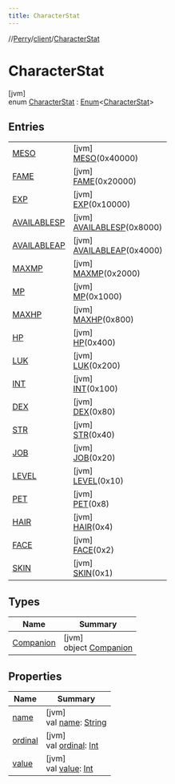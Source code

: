 ```yaml
---
title: CharacterStat
---
```

//[Perry](../../../index.html)/[client](../index.html)/[CharacterStat](index.html)



# CharacterStat



[jvm]\
enum [CharacterStat](index.html) : [Enum](https://kotlinlang.org/api/latest/jvm/stdlib/kotlin/-enum/index.html)<[CharacterStat](index.html)>



## Entries


| | |
|---|---|
| [MESO](-m-e-s-o/index.html) | [jvm]<br>[MESO](-m-e-s-o/index.html)(0x40000) |
| [FAME](-f-a-m-e/index.html) | [jvm]<br>[FAME](-f-a-m-e/index.html)(0x20000) |
| [EXP](-e-x-p/index.html) | [jvm]<br>[EXP](-e-x-p/index.html)(0x10000) |
| [AVAILABLESP](-a-v-a-i-l-a-b-l-e-s-p/index.html) | [jvm]<br>[AVAILABLESP](-a-v-a-i-l-a-b-l-e-s-p/index.html)(0x8000) |
| [AVAILABLEAP](-a-v-a-i-l-a-b-l-e-a-p/index.html) | [jvm]<br>[AVAILABLEAP](-a-v-a-i-l-a-b-l-e-a-p/index.html)(0x4000) |
| [MAXMP](-m-a-x-m-p/index.html) | [jvm]<br>[MAXMP](-m-a-x-m-p/index.html)(0x2000) |
| [MP](-m-p/index.html) | [jvm]<br>[MP](-m-p/index.html)(0x1000) |
| [MAXHP](-m-a-x-h-p/index.html) | [jvm]<br>[MAXHP](-m-a-x-h-p/index.html)(0x800) |
| [HP](-h-p/index.html) | [jvm]<br>[HP](-h-p/index.html)(0x400) |
| [LUK](-l-u-k/index.html) | [jvm]<br>[LUK](-l-u-k/index.html)(0x200) |
| [INT](-i-n-t/index.html) | [jvm]<br>[INT](-i-n-t/index.html)(0x100) |
| [DEX](-d-e-x/index.html) | [jvm]<br>[DEX](-d-e-x/index.html)(0x80) |
| [STR](-s-t-r/index.html) | [jvm]<br>[STR](-s-t-r/index.html)(0x40) |
| [JOB](-j-o-b/index.html) | [jvm]<br>[JOB](-j-o-b/index.html)(0x20) |
| [LEVEL](-l-e-v-e-l/index.html) | [jvm]<br>[LEVEL](-l-e-v-e-l/index.html)(0x10) |
| [PET](-p-e-t/index.html) | [jvm]<br>[PET](-p-e-t/index.html)(0x8) |
| [HAIR](-h-a-i-r/index.html) | [jvm]<br>[HAIR](-h-a-i-r/index.html)(0x4) |
| [FACE](-f-a-c-e/index.html) | [jvm]<br>[FACE](-f-a-c-e/index.html)(0x2) |
| [SKIN](-s-k-i-n/index.html) | [jvm]<br>[SKIN](-s-k-i-n/index.html)(0x1) |


## Types


| Name | Summary |
|---|---|
| [Companion](-companion/index.html) | [jvm]<br>object [Companion](-companion/index.html) |


## Properties


| Name | Summary |
|---|---|
| [name](index.html#-590371396%2FProperties%2F863300109) | [jvm]<br>val [name](index.html#-590371396%2FProperties%2F863300109): [String](https://kotlinlang.org/api/latest/jvm/stdlib/kotlin/-string/index.html) |
| [ordinal](index.html#-388851710%2FProperties%2F863300109) | [jvm]<br>val [ordinal](index.html#-388851710%2FProperties%2F863300109): [Int](https://kotlinlang.org/api/latest/jvm/stdlib/kotlin/-int/index.html) |
| [value](value.html) | [jvm]<br>val [value](value.html): [Int](https://kotlinlang.org/api/latest/jvm/stdlib/kotlin/-int/index.html) |

